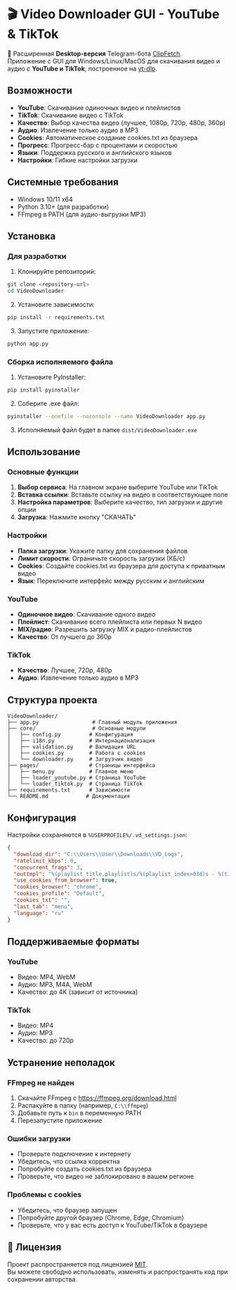 # 🎬 Video Downloader GUI - YouTube & TikTok

🚀 Расширенная **Desktop-версия** Telegram-бота [ClipFetch](https://t.me/ClipFetchBot).  
Приложение с GUI для Windows/Linux/MacOS для скачивания видео и аудио с **YouTube и TikTok**, построенное на [yt-dlp](https://github.com/yt-dlp/yt-dlp).

## Возможности

- **YouTube**: Скачивание одиночных видео и плейлистов
- **TikTok**: Скачивание видео с TikTok
- **Качество**: Выбор качества видео (лучшее, 1080p, 720p, 480p, 360p)
- **Аудио**: Извлечение только аудио в MP3
- **Cookies**: Автоматическое создание cookies.txt из браузера
- **Прогресс**: Прогресс-бар с процентами и скоростью
- **Языки**: Поддержка русского и английского языков
- **Настройки**: Гибкие настройки загрузки

## Системные требования

- Windows 10/11 x64
- Python 3.10+ (для разработки)
- FFmpeg в PATH (для аудио-выгрузки MP3)

## Установка

### Для разработки

1. Клонируйте репозиторий:
```bash
git clone <repository-url>
cd VideoDownloader
```

2. Установите зависимости:
```bash
pip install -r requirements.txt
```

3. Запустите приложение:
```bash
python app.py
```

### Сборка исполняемого файла

1. Установите PyInstaller:
```bash
pip install pyinstaller
```

2. Соберите .exe файл:
```bash
pyinstaller --onefile --noconsole --name VideoDownloader app.py
```

3. Исполняемый файл будет в папке `dist/VideoDownloader.exe`

## Использование

### Основные функции

1. **Выбор сервиса**: На главном экране выберите YouTube или TikTok
2. **Вставка ссылки**: Вставьте ссылку на видео в соответствующее поле
3. **Настройка параметров**: Выберите качество, тип загрузки и другие опции
4. **Загрузка**: Нажмите кнопку "СКАЧАТЬ"

### Настройки

- **Папка загрузки**: Укажите папку для сохранения файлов
- **Лимит скорости**: Ограничьте скорость загрузки (КБ/с)
- **Cookies**: Создайте cookies.txt из браузера для доступа к приватным видео
- **Язык**: Переключите интерфейс между русским и английским

### YouTube

- **Одиночное видео**: Скачивание одного видео
- **Плейлист**: Скачивание всего плейлиста или первых N видео
- **MIX/радио**: Разрешить загрузку MIX и радио-плейлистов
- **Качество**: От лучшего до 360p

### TikTok

- **Качество**: Лучшее, 720p, 480p
- **Аудио**: Извлечение только аудио в MP3

## Структура проекта

```
VideoDownloader/
├── app.py                 # Главный модуль приложения
├── core/                  # Основные модули
│   ├── config.py         # Конфигурация
│   ├── i18n.py           # Интернационализация
│   ├── validation.py     # Валидация URL
│   ├── cookies.py        # Работа с cookies
│   └── downloader.py     # Загрузчик видео
├── pages/                # Страницы интерфейса
│   ├── menu.py           # Главное меню
│   ├── loader_youtube.py # Страница YouTube
│   └── loader_tiktok.py  # Страница TikTok
├── requirements.txt      # Зависимости
└── README.md            # Документация
```

## Конфигурация

Настройки сохраняются в `%USERPROFILE%/.vd_settings.json`:

```json
{
  "download_dir": "C:\\Users\\User\\Downloads\\VD_Logs",
  "ratelimit_kbps": 0,
  "concurrent_frags": 3,
  "outtmpl": "%(playlist_title,playlist)s/%(playlist_index>03d)s - %(title).95s.%(ext)s",
  "use_cookies_from_browser": true,
  "cookies_browser": "chrome",
  "cookies_profile": "Default",
  "cookies_txt": "",
  "last_tab": "menu",
  "language": "ru"
}
```

## Поддерживаемые форматы

### YouTube
- Видео: MP4, WebM
- Аудио: MP3, M4A, WebM
- Качество: до 4K (зависит от источника)

### TikTok
- Видео: MP4
- Аудио: MP3
- Качество: до 720p

## Устранение неполадок

### FFmpeg не найден
1. Скачайте FFmpeg с https://ffmpeg.org/download.html
2. Распакуйте в папку (например, `C:\\ffmpeg`)
3. Добавьте путь к `bin` в переменную PATH
4. Перезапустите приложение

### Ошибки загрузки
- Проверьте подключение к интернету
- Убедитесь, что ссылка корректна
- Попробуйте создать cookies.txt из браузера
- Проверьте, что видео не заблокировано в вашем регионе

### Проблемы с cookies
- Убедитесь, что браузер запущен
- Попробуйте другой браузер (Chrome, Edge, Chromium)
- Проверьте, что у вас есть доступ к YouTube/TikTok в браузере


## 📜 Лицензия

Проект распространяется под лицензией [MIT](LICENSE).  
Вы можете свободно использовать, изменять и распространять код при сохранении авторства.

